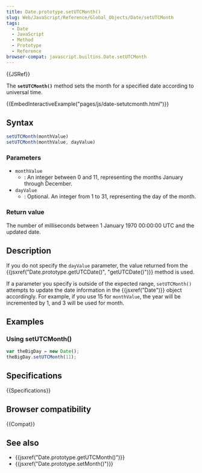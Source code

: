 ```yaml
---
title: Date.prototype.setUTCMonth()
slug: Web/JavaScript/Reference/Global_Objects/Date/setUTCMonth
tags:
  - Date
  - JavaScript
  - Method
  - Prototype
  - Reference
browser-compat: javascript.builtins.Date.setUTCMonth
---
```

{{JSRef}}

The **`setUTCMonth()`** method sets the month for a specified date according to
universal time.

{{EmbedInteractiveExample("pages/js/date-setutcmonth.html")}}

## Syntax

```js
setUTCMonth(monthValue)
setUTCMonth(monthValue, dayValue)
```

### Parameters

- `monthValue`
  - : An integer between 0 and 11, representing the months January through
    December.
- `dayValue`
  - : Optional. An integer from 1 to 31, representing the day of the month.

### Return value

The number of milliseconds between 1 January 1970 00:00:00 UTC and the updated
date.

## Description

If you do not specify the `dayValue` parameter, the value returned from the
{{jsxref("Date.prototype.getUTCDate()", "getUTCDate()")}}
method is used.

If a parameter you specify is outside of the expected range, `setUTCMonth()`
attempts to update the date information in the {{jsxref("Date")}} object
accordingly. For example, if you use 15 for `monthValue`, the year will be
incremented by 1, and 3 will be used for month.

## Examples

### Using setUTCMonth()

```js
var theBigDay = new Date();
theBigDay.setUTCMonth(11);
```

## Specifications

{{Specifications}}

## Browser compatibility

{{Compat}}

## See also

- {{jsxref("Date.prototype.getUTCMonth()")}}
- {{jsxref("Date.prototype.setMonth()")}}
